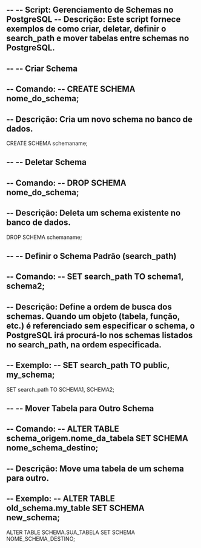 --
-- Script: Gerenciamento de Schemas no PostgreSQL
-- Descrição: Este script fornece exemplos de como criar, deletar, definir o search_path e mover tabelas entre schemas no PostgreSQL.
--

--
-- Criar Schema
--
-- Comando:
-- CREATE SCHEMA nome_do_schema;
--
-- Descrição: Cria um novo schema no banco de dados.
--
CREATE SCHEMA schemaname;

--
-- Deletar Schema
--
-- Comando:
-- DROP SCHEMA nome_do_schema;
--
-- Descrição: Deleta um schema existente no banco de dados.
--
DROP SCHEMA schemaname;

--
-- Definir o Schema Padrão (search_path)
--
-- Comando:
-- SET search_path TO schema1, schema2;
--
-- Descrição: Define a ordem de busca dos schemas. Quando um objeto (tabela, função, etc.) é referenciado sem especificar o schema, o PostgreSQL irá procurá-lo nos schemas listados no search_path, na ordem especificada.
--
-- Exemplo:
-- SET search_path TO public, my_schema;
--
SET search_path TO SCHEMA1, SCHEMA2;

--
-- Mover Tabela para Outro Schema
--
-- Comando:
-- ALTER TABLE schema_origem.nome_da_tabela SET SCHEMA nome_schema_destino;
--
-- Descrição: Move uma tabela de um schema para outro.
--
-- Exemplo:
-- ALTER TABLE old_schema.my_table SET SCHEMA new_schema;
--
ALTER TABLE SCHEMA.SUA_TABELA SET SCHEMA NOME_SCHEMA_DESTINO;
